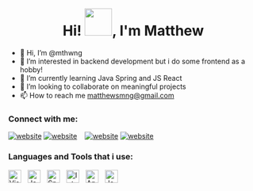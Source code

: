 <h1 align="center">Hi! <img src="https://github.com/mitul3737/mitul3737/blob/main/Wave.gif" height="55px" width="55px">, I'm Matthew</h1>

- 👋 Hi, I’m @mthwng
- 👀 I’m interested in backend development but i do some frontend as a hobby!
- 🌱 I’m currently learning Java Spring and JS React
- 💞️ I’m looking to collaborate on meaningful projects
- 📫 How to reach me matthewsmng@gmail.com


### Connect with me:


[![website](./img/linkedin-light.svg)](https://www.linkedin.com/in/matthew-ng-73068415a#gh-light-mode-only)
[![website](./img/linkedin-dark.svg)](https://www.linkedin.com/in/matthew-ng-73068415a#gh-dark-mode-only)
&nbsp;&nbsp;
[![website](./img/instagram-light.svg)](https://www.instagram.com/mthwng/#gh-light-mode-only)
[![website](./img/instagram-dark.svg)](https://www.instagram.com/mthwng/#gh-dark-mode-only)

<ing height="20" src="https://raw.githubusercontent.com/github/explore/80688e429a7d4ef2fca1e82350fe8e3517d349d/topics/c/git.png"></code>

<h3 align="left">Languages and Tools that i use:</h3>
<img align="left" alt="Visual Studio Code" width="26px" src="https://cdn.jsdelivr.net/gh/devicons/devicon/icons/vscode/vscode-original.svg" style="padding-right:10px;" />
<img align="left" alt="Java" width="26px" src="https://cdn.jsdelivr.net/gh/devicons/devicon/icons/java/java-original.svg" style="padding-right:10px;" />
<img align="left" alt="Spring" width="26px" src="https://cdn.jsdelivr.net/gh/devicons/devicon/icons/spring/spring-original.svg" style="padding-right:10px;" />
 <img align="left" alt="Intellij" width="26px" src="https://cdn.jsdelivr.net/gh/devicons/devicon/icons/intellij/intellij-original.svg" style="padding-right:10px;" />
<img align="left" alt="Apache Kafka" width="26px" src="https://cdn.jsdelivr.net/gh/devicons/devicon/icons/apachekafka/apachekafka-original.svg" style="padding-right:10px;" />
<img align="left" alt="JavaScript" width="26px" src="https://cdn.jsdelivr.net/gh/devicons/devicon/icons/javascript/javascript-original.svg" style="padding-right:10px;" />


<!---
mthwng/mthwng is a ✨ special ✨ repository because its `README.md` (this file) appears on your GitHub profile.
You can click the Preview link to take a look at your changes.
--->


[instagram]: https://www.instagram.com/mthwng/
[linkedin]: https://www.linkedin.com/in/matthew-ng-73068415a
